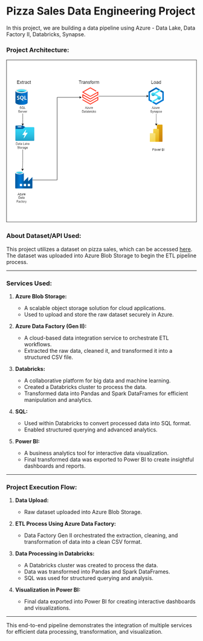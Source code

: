 # Pizza Sales Data Engineering Project
In this project, we are building a data pipeline using Azure - Data Lake, Data Factory II, Databricks, Synapse.

### Project Architecture: 
![Architecture Diagram](https://github.com/Mockbee/pizza-sales-end-to-end-data-engineering-project/blob/main/Data%20Architecture.png)

### About Dataset/API Used:
This project utilizes a dataset on pizza sales, which can be accessed [here](https://drive.google.com/file/d/1i4aRieq_WDVJDGpqtZq8UW9CH8sCbaBd/view). The dataset was uploaded into Azure Blob Storage to begin the ETL pipeline process.

---

### Services Used:

1. **Azure Blob Storage:**
   - A scalable object storage solution for cloud applications.
   - Used to upload and store the raw dataset securely in Azure.

2. **Azure Data Factory (Gen II):**
   - A cloud-based data integration service to orchestrate ETL workflows.
   - Extracted the raw data, cleaned it, and transformed it into a structured CSV file.

3. **Databricks:**
   - A collaborative platform for big data and machine learning.
   - Created a Databricks cluster to process the data.
   - Transformed data into Pandas and Spark DataFrames for efficient manipulation and analytics.

4. **SQL:**
   - Used within Databricks to convert processed data into SQL format.
   - Enabled structured querying and advanced analytics.

5. **Power BI:**
   - A business analytics tool for interactive data visualization.
   - Final transformed data was exported to Power BI to create insightful dashboards and reports.

---

### Project Execution Flow:
1. **Data Upload:**
   - Raw dataset uploaded into Azure Blob Storage.

2. **ETL Process Using Azure Data Factory:**
   - Data Factory Gen II orchestrated the extraction, cleaning, and transformation of data into a clean CSV format.

3. **Data Processing in Databricks:**
   - A Databricks cluster was created to process the data.
   - Data was transformed into Pandas and Spark DataFrames.
   - SQL was used for structured querying and analysis.

4. **Visualization in Power BI:**
   - Final data exported into Power BI for creating interactive dashboards and visualizations.

---

This end-to-end pipeline demonstrates the integration of multiple services for efficient data processing, transformation, and visualization.
